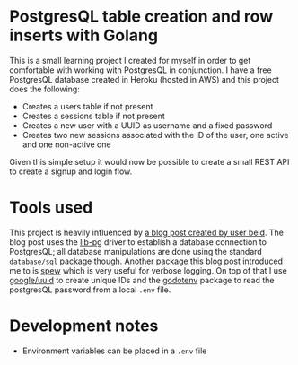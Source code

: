 PostgresQL table creation and row inserts with Golang
=====================================================

This is a small learning project I created for myself in order to get comfortable with working with PostgresQL in conjunction. I have a free PostgresQL database created in Heroku (hosted in AWS) and this project does the following:

- Creates a users table if not present
- Creates a sessions table if not present
- Creates a new user with a UUID as username and a fixed password
- Creates two new sessions associated with the ID of the user, one active and one non-active one

Given this simple setup it would now be possible to create a small REST API to create a signup and login flow.

# Tools used

This project is heavily influenced by [a blog post created by user beld](https://medium.com/@beld_pro/postgres-with-golang-3b788d86f2ef). The blog post uses the [lib-pg](https://pkg.go.dev/github.com/lib/pq@v1.9.0) driver to establish a database connection to PostgresQL; all database manipulations are done using the standard `database/sql` package though. Another package this blog post introduced me to is [spew](https://pkg.go.dev/github.com/davecgh/go-spew@v1.1.1/spew) which is very useful for verbose logging. On top of that I use [google/uuid](https://pkg.go.dev/github.com/google/uuid@v1.2.0) to create unique IDs and the [godotenv](https://pkg.go.dev/github.com/joho/godotenv@v1.3.0) package to read the postgresQL password from a local `.env` file.

# Development notes
- Environment variables can be placed in a `.env` file